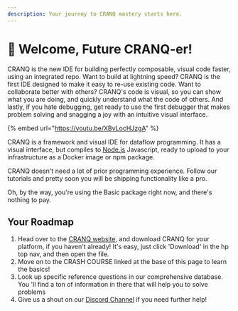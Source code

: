 ```yaml
---
description: Your journey to CRANQ mastery starts here.
---
```


# 👋 Welcome, Future CRANQ-er!

CRANQ is the new IDE for building perfectly composable, visual code faster, using an integrated repo.  Want to build at lightning speed? CRANQ is the first IDE designed to make it easy to re-use existing code.  Want to collaborate better with others? CRANQ's code is visual, so you can show what you are doing, and quickly understand what the code of others.  And lastly, if you hate debugging, get ready to use the first debugger that makes problem solving and snagging a joy with an intuitive visual interface.

{% embed url="https://youtu.be/XBvLocHJzgA" %}

CRANQ is a framework and visual IDE for dataflow programming. It has a visual interface, but compiles to  [Node.js](https://nodejs.org/) Javascript, ready to upload to your infrastructure as a Docker image or npm package.&#x20;

CRANQ doesn't need a lot of prior programming experience. Follow our tutorials and pretty soon you will be shipping functionality like a pro.

Oh, by the way, you're using the Basic package right now, and there's nothing to pay.

## Your Roadmap

1. Head over to the [CRANQ website](https://cranq.io), and download CRANQ for your platform, if you haven't already! It's easy, just click 'Download' in the hp top nav, and then open the file.
2. Move on to the CRASH COURSE linked at the base of this page to learn the basics!
3. Look up specific reference questions in our comprehensive database. You 'll find a ton of information in there that will help you to solve problems
4. Give us a shout on our [Discord Channel](https://discord.gg/UgsjNtZW65) if you need further help!
